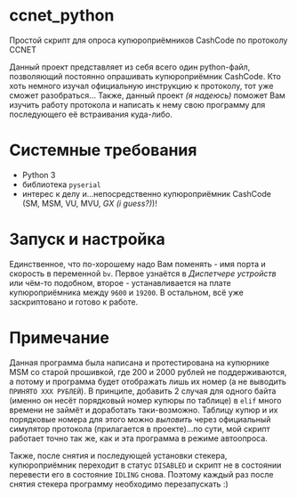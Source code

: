 # ccnet_python
Простой скрипт для опроса купюроприёмников CashCode по протоколу CCNET

Данный проект представляет из себя всего один python-файл, позволяющий постоянно опрашивать купюроприёмник CashCode. Кто хоть немного изучал официальную инструкцию к протоколу, тот уже сможет разобраться... Также, данный проект *(я надеюсь)* поможет Вам изучить работу протокола и написать к нему свою программу для последующего её встраивания куда-либо.

# Системные требования
- Python 3
- библиотека `pyserial`
- интерес к делу и...непосредственно купюроприёмник CashCode (SM, MSM, VU, MVU, *GX (i guess?)*)!

# Запуск и настройка
Единственное, что по-хорошему надо Вам поменять - имя порта и скорость в переменной `bv`. Первое узнаётся в *Диспетчере устройств* или чём-то подобном, второе - устанавливается на плате купюроприёмника между `9600` и `19200`. В остальном, всё уже заскриптовано и готово к работе.

# Примечание
Данная программа была написана и протестирована на купюрнике MSM со старой прошивкой, где 200 и 2000 рублей не поддерживаются, а потому и программа будет отображать лишь их номер (а не выводить `ПРИНЯТО XXX РУБЛЕЙ`). В принципе, добавить 2 случая для одного байта (именно он несёт порядковый номер купюры по таблице) в `elif` много времени не займёт и доработать таки-возможно. Таблицу купюр и их порядковые номера для этого можно *выловить* через официальный симулятор протокола (прилагается в проекте)...по сути, мой скрипт работает точно так же, как и эта программа в режиме автоопроса.

Также, после снятия и последующей установки стекера, купюроприёмник переходит в статус `DISABLED` и скрипт не в состоянии перевести его в состояние `IDLING` снова. Поэтому каждый раз после снятия стекера программу необходимо перезапускать :)
